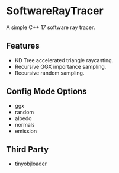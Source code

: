 # SoftwareRayTracer
A simple C++ 17 software ray tracer.


## Features
- KD Tree accelerated triangle raycasting.
- Recursive GGX importance sampling.
- Recursive random sampling.

## Config Mode Options
- ggx
- random
- albedo
- normals
- emission

## Third Party
- [tinyobjloader](https://github.com/tinyobjloader/tinyobjloader)

